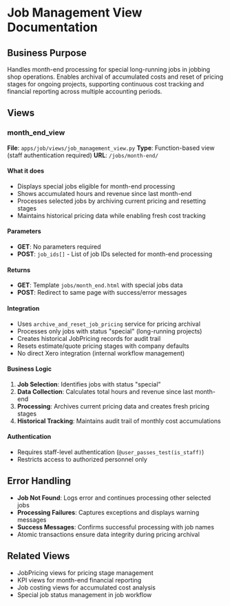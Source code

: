 # Job Management View Documentation

## Business Purpose
Handles month-end processing for special long-running jobs in jobbing shop operations. Enables archival of accumulated costs and reset of pricing stages for ongoing projects, supporting continuous cost tracking and financial reporting across multiple accounting periods.

## Views

### month_end_view
**File**: `apps/job/views/job_management_view.py`
**Type**: Function-based view (staff authentication required)
**URL**: `/jobs/month-end/`

#### What it does
- Displays special jobs eligible for month-end processing
- Shows accumulated hours and revenue since last month-end
- Processes selected jobs by archiving current pricing and resetting stages
- Maintains historical pricing data while enabling fresh cost tracking

#### Parameters
- **GET**: No parameters required
- **POST**: `job_ids[]` - List of job IDs selected for month-end processing

#### Returns
- **GET**: Template `jobs/month_end.html` with special jobs data
- **POST**: Redirect to same page with success/error messages

#### Integration
- Uses `archive_and_reset_job_pricing` service for pricing archival
- Processes only jobs with status "special" (long-running projects)
- Creates historical JobPricing records for audit trail
- Resets estimate/quote pricing stages with company defaults
- No direct Xero integration (internal workflow management)

#### Business Logic
1. **Job Selection**: Identifies jobs with status "special"
2. **Data Collection**: Calculates total hours and revenue since last month-end
3. **Processing**: Archives current pricing data and creates fresh pricing stages
4. **Historical Tracking**: Maintains audit trail of monthly cost accumulations

#### Authentication
- Requires staff-level authentication (`@user_passes_test(is_staff)`)
- Restricts access to authorized personnel only

## Error Handling
- **Job Not Found**: Logs error and continues processing other selected jobs
- **Processing Failures**: Captures exceptions and displays warning messages
- **Success Messages**: Confirms successful processing with job names
- Atomic transactions ensure data integrity during pricing archival

## Related Views
- JobPricing views for pricing stage management
- KPI views for month-end financial reporting
- Job costing views for accumulated cost analysis
- Special job status management in job workflow